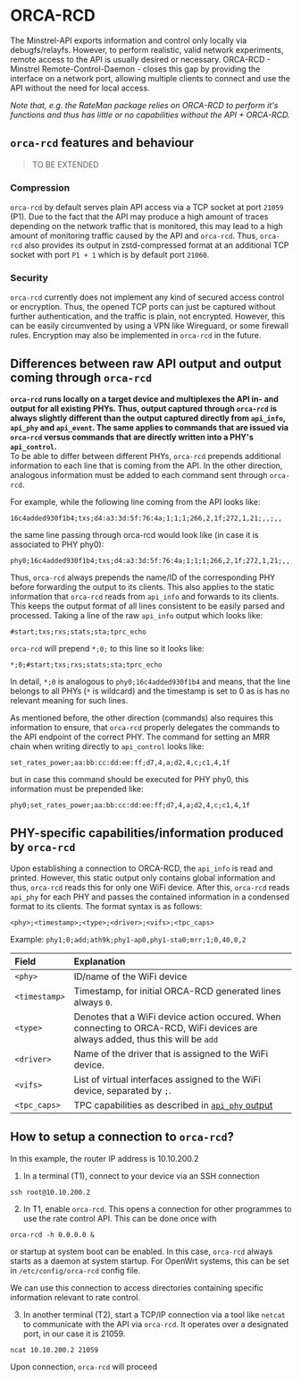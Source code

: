 # ORCA-RCD

The Minstrel-API exports information and control only locally via debugfs/relayfs. However, to perform realistic, valid network experiments, remote access to the API is usually desired or necessary. ORCA-RCD - Minstrel Remote-Control-Daemon - closes this gap by providing the interface on a network port, allowing multiple clients to connect and use the API without the need for local access.

*Note that, e.g. the RateMan package relies on ORCA-RCD to perform it's functions and thus has little or no capabilities without the API + ORCA-RCD.*

## `orca-rcd` features and behaviour

> TO BE EXTENDED

### Compression

`orca-rcd` by default serves plain API access via a TCP socket at port `21059` (P1). Due to the fact that the API may produce a high amount of traces depending on the network traffic that is monitored, this may lead to a high amount of monitoring traffic caused by the API and `orca-rcd`. Thus, `orca-rcd` also provides its output in zstd-compressed format at an additional TCP socket with port `P1 + 1` which is by default port `21060`. 

### Security

`orca-rcd` currently does not implement any kind of secured access control or encryption. Thus, the opened TCP ports can just be captured without further authentication, and the traffic is plain, not encrypted. However, this can be easily circumvented by using a VPN like Wireguard, or some firewall rules. Encryption may also be implemented in `orca-rcd` in the future.

## Differences between raw API output and output coming through `orca-rcd`

**`orca-rcd` runs locally on a target device and multiplexes the API in- and output for all existing PHYs. Thus, output captured through `orca-rcd` is always slightly different than the output captured directly from `api_info`, `api_phy` and `api_event`. The same applies to commands that are issued via `orca-rcd` versus commands that are directly written into a PHY's `api_control`.**   
To be able to differ between different PHYs, `orca-rcd` prepends additional information to each line that is coming from the API. In the other direction, analogous information must be added to each command sent through `orca-rcd`.

For example, while the following line coming from the API looks like:
```
16c4added930f1b4;txs;d4:a3:3d:5f:76:4a;1;1;1;266,2,1f;272,1,21;,,;,,
```
the same line passing through orca-rcd would look like (in case it is associated to PHY phy0):
```
phy0;16c4added930f1b4;txs;d4:a3:3d:5f:76:4a;1;1;1;266,2,1f;272,1,21;,,;,,
```
Thus, `orca-rcd` always prepends the name/ID of the corresponding PHY before forwarding the output to its clients. This also applies to the static information that `orca-rcd` reads from `api_info` and forwards to its clients. This keeps the output format of all lines consistent to be easily parsed and processed. Taking a line of the raw `api_info` output which looks like:
```
#start;txs;rxs;stats;sta;tprc_echo
```
`orca-rcd` will prepend `*;0;` to this line so it looks like:
```
*;0;#start;txs;rxs;stats;sta;tprc_echo
```
In detail, `*;0` is analogous to `phy0;16c4added930f1b4` and means, that the line belongs to all PHYs (`*` is wildcard) and the timestamp is set to 0 as is has no relevant meaning for such lines.

As mentioned before, the other direction (commands) also requires this information to ensure, that `orca-rcd` properly delegates the commands to the API endpoint of the correct PHY.
The command for setting an MRR chain when writing directly to `api_control` looks like:
```
set_rates_power;aa:bb:cc:dd:ee:ff;d7,4,a;d2,4,c;c1,4,1f
```
but in case this command should be executed for PHY phy0, this information must be prepended like:
```
phy0;set_rates_power;aa:bb:cc:dd:ee:ff;d7,4,a;d2,4,c;c1,4,1f
```

## PHY-specific capabilities/information produced by `orca-rcd`

Upon establishing a connection to ORCA-RCD, the `api_info` is read and printed. However, this static output only contains global information and thus, `orca-rcd` reads this for only one WiFi device. After this, `orca-rcd` reads `api_phy` for each PHY and passes the contained information in a condensed format to its clients. The format syntax is as follows:
```
<phy>;<timestamp>;<type>;<driver>;<vifs>;<tpc_caps>
```
Example: `phy1;0;add;ath9k;phy1-ap0,phy1-sta0;mrr;1;0,40,0,2`

|Field|Explanation|
|:----|:----------|
|`<phy>`|ID/name of the WiFi device|
|`<timestamp>`|Timestamp, for initial ORCA-RCD generated lines always `0`.|
|`<type>`|Denotes that a WiFi device action occured. When connecting to ORCA-RCD, WiFi devices are always added, thus this will be `add`|
|`<driver>`|Name of the driver that is assigned to the WiFi device.|
|`<vifs>`|List of virtual interfaces assigned to the WiFi device, separated by `;`.|
|`<tpc_caps>`| TPC capabilities as described in [`api_phy` output](#api_phy---phy-specific-api-info) |

## How to setup a connection to `orca-rcd`?

In this example, the router IP address is 10.10.200.2

  1. In a terminal (T1), connect to your device via an SSH connection
  ```
  ssh root@10.10.200.2
  ```
  
  2. In T1, enable `orca-rcd`. This opens a connection for other programmes to use the rate control API. This can be done once with
  ```
  orca-rcd -h 0.0.0.0 &
  ``` 
  or startup at system boot can be enabled. In this case, `orca-rcd` always starts as a daemon at system startup. For OpenWrt systems, this can be set in `/etc/config/orca-rcd` config file.
  
  We can use this connection to access directories containing specific information relevant to rate control.
  
  3. In another terminal (T2), start a TCP/IP connection via a tool like `netcat` to communicate with the API via `orca-rcd`. It operates over a designated port, in our case it is 21059.
  ```
  ncat 10.10.200.2 21059
  ```
  Upon connection, `orca-rcd` will proceed
